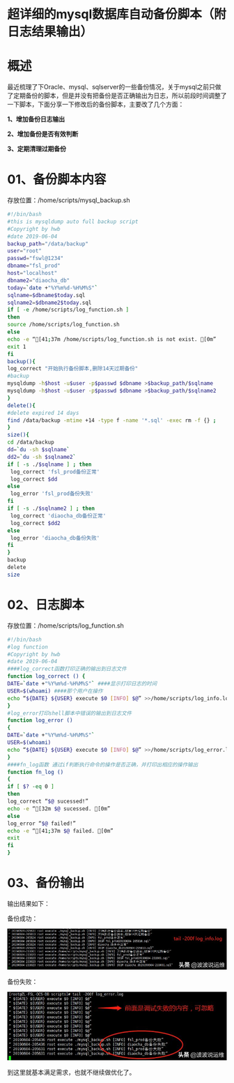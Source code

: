 # 超详细的mysql数据库自动备份脚本（附日志结果输出）

# 概述

最近梳理了下Oracle、mysql、sqlserver的一些备份情况，关于mysql之前只做了定期备份的脚本，但是并没有把备份是否正确输出为日志，所以前段时间调整了一下脚本，下面分享一下修改后的备份脚本，主要改了几个方面：

**1、增加备份日志输出**

**2、增加备份是否有效判断**

**3、定期清理过期备份**

# 01、备份脚本内容

存放位置：/home/scripts/mysql_backup.sh

```bash
#!/bin/bash
#this is mysqldump auto full backup script
#Copyright by hwb
#date 2019-06-04
backup_path="/data/backup"
user="root"
passwd="fswl@1234"
dbname="fsl_prod"
host="localhost"
dbname2="diaocha_db"
today=`date +"%Y%m%d-%H%M%S"`
sqlname=$dbname$today.sql
sqlname2=$dbname2$today.sql
if [ -e /home/scripts/log_function.sh ]
then
source /home/scripts/log_function.sh
else
echo -e “[41;37m /home/scripts/log_function.sh is not exist. [0m”
exit 1
fi
backup(){
log_correct "开始执行备份脚本,删除14天过期备份"
#backup
mysqldump -h$host -u$user -p$passwd $dbname >$backup_path/$sqlname
mysqldump -h$host -u$user -p$passwd $dbname >$backup_path/$sqlname2
}
delete(){
#delete expired 14 days
find /data/backup -mtime +14 -type f -name '*.sql' -exec rm -f {} ;
}
size(){
cd /data/backup
dd=`du -sh $sqlname`
dd2=`du -sh $sqlname2`
if [ -s ./$sqlname ] ; then 
 log_correct 'fsl_prod备份正常'
 log_correct $dd
else
 log_error 'fsl_prod备份失败'
fi
if [ -s ./$sqlname2 ] ; then 
 log_correct 'diaocha_db备份正常'
 log_correct $dd2
else
 log_error 'diaocha_db备份失败'
fi
}
backup
delete
size
```



# 02、日志脚本

存放位置：/home/scripts/log_function.sh

```bash
#!/bin/bash
#log function
#Copyright by hwb
#date 2019-06-04
####log_correct函数打印正确的输出到日志文件
function log_correct () {
DATE=`date +"%Y%m%d-%H%M%S"` ####显示打印日志的时间
USER=$(whoami) ####那个用户在操作
echo “${DATE} ${USER} execute $0 [INFO] $@” >>/home/scripts/log_info.log ######（$0脚本本身，$@将参数作为整体传输调用）
}
#log_error打印shell脚本中错误的输出到日志文件
function log_error ()
{
DATE=`date +"%Y%m%d-%H%M%S"`
USER=$(whoami)
echo “${DATE} ${USER} execute $0 [INFO] $@” >>/home/scripts/log_error.log ######（$0脚本本身，$@将参数作为整体传输调用）
}
####fn_log函数 通过if判断执行命令的操作是否正确，并打印出相应的操作输出
function fn_log ()
{
if [ $? -eq 0 ]
then
log_correct “$@ sucessed!”
echo -e “[32m $@ sucessed. [0m”
else
log_error “$@ failed!”
echo -e “[41;37m $@ failed. [0m”
exit
fi
}
```

# 03、备份输出

输出结果如下：

备份成功：

![超详细的mysql数据库自动备份脚本（附日志结果输出）值得收藏](超详细的mysql数据库自动备份脚本.assets/bdb19a21019e4eebb4b17c37e9e61af0.jpg)

备份失败：

![超详细的mysql数据库自动备份脚本（附日志结果输出）值得收藏](超详细的mysql数据库自动备份脚本.assets/7824b7f1e9f94988ae6f85cda5270c1a.jpg)

到这里就基本满足需求，也就不继续做优化了。